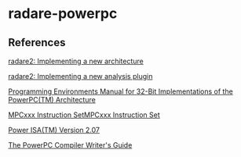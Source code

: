 radare-powerpc
==============

## References
[radare2: Implementing a new architecture](https://github.com/radare/radare2/wiki/Implementing-a-new-architecture)

[radare2: Implementing a new analysis plugin](https://github.com/radare/radare2/wiki/Implementing-a-new-analysis-plugin)

[Programming Environments Manual for 32-Bit Implementations of the PowerPC(TM) Architecture](http://cache.nxp.com/files/product/doc/MPCFPE32B.pdf)

[MPCxxx Instruction SetMPCxxx Instruction Set](https://cache.freescale.com/files/product/doc/MPC82XINSET.pdf)

[Power ISA(TM) Version 2.07](https://www.power.org/wp-content/uploads/2013/05/PowerISA_V2.07_PUBLIC.pdf)

[The PowerPC Compiler Writer's Guide](https://cr.yp.to/2005-590/powerpc-cwg.pdf)
